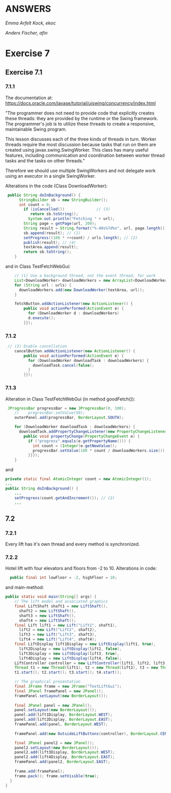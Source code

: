ANSWERS
==========

_Emma Arfelt Kock, ekoc_

_Anders Fischer, afin_

# Exercise 7

## Exercise 7.1

### 7.1.1

The documentation at: https://docs.oracle.com/javase/tutorial/uiswing/concurrency/index.html

"The programmer does not need to provide code that explicitly creates these threads: they are provided by the runtime or the Swing framework. The programmer's job is to utilize these threads to create a responsive, maintainable Swing program.

This lesson discusses each of the three kinds of threads in turn. Worker threads require the most discussion because tasks that run on them are created using javax.swing.SwingWorker. This class has many useful features, including communication and coordination between worker thread tasks and the tasks on other threads." 

Therefore we should use multiple SwingWorkers and not delegate work using an executor in a single SwingWorker. 

Alterations in the code (Class DownloadWorker):
```java 
 public String doInBackground() {
      StringBuilder sb = new StringBuilder();
      int count = 0;
        if (isCancelled())			    // (3)
           return sb.toString();
	      System.out.println("Fetching " + url);
        String page = getPage(url, 200);
        String result = String.format("%-40s%7d%n", url, page.length());
        sb.append(result); // (1)
        setProgress((100 * ++count) / urls.length); // (2)
        publish(result); // (4)
        textArea.append(result);
        return sb.toString();
    }
```
and in Class TestFetchWebGui: 
```java 
    // (1) Use a background thread, not the event thread, for work
    List<DownloadWorker> downloadWorkers = new ArrayList<DownloadWorker>();
    for (String url : urls) {
      downloadWorkers.add(new DownloadWorker(textArea, url));
    }

    fetchButton.addActionListener(new ActionListener() {
        public void actionPerformed(ActionEvent e) {
          for (DownloadWorker d : downloadWorkers)
          d.execute();
        }});

```

### 7.1.2
```java
 // (3) Enable cancellation
    cancelButton.addActionListener(new ActionListener() {
        public void actionPerformed(ActionEvent e) {
          for (DownloadWorker downloadTask : downloadWorkers) {
            downloadTask.cancel(false);
          }
        }});
```

### 7.1.3
Alteration in Class TestFetchWebGui (in method goodFetch()): 

```java
 JProgressBar progressBar = new JProgressBar(0, 100);
    //    progressBar.setValue(50);
    outerPanel.add(progressBar, BorderLayout.SOUTH);

    for (DownloadWorker downloadTask : downloadWorkers) {
      downloadTask.addPropertyChangeListener(new PropertyChangeListener() {
        public void propertyChange(PropertyChangeEvent e) {
          if ("progress".equals(e.getPropertyName())) {
            int count = (Integer)e.getNewValue();
            progressBar.setValue(100 * count / downloadWorkers.size());
          }}});
    }
```

and 
```java
private static final AtomicInteger count = new AtomicInteger(1);
...
public String doInBackground() {
    ...
    setProgress(count.getAndIncrement()); // (2)
    ...
```

## 7.2

### 7.2.1
Every lift has it's own thread and every method is synchronized. 

### 7.2.2
Hotel lift with four elevators and floors from -2 to 10. Alterations in code: 
```java
  public final int lowFloor = -2, highFloor = 10;
````

and main-method: 
```java
public static void main(String[] args) {
    // The lift model and associated graphics
    final LiftShaft shaft1 = new LiftShaft(), 
      shaft2 = new LiftShaft(),
      shaft3 = new LiftShaft(),
      shaft4 = new LiftShaft();
    final Lift lift1 = new Lift("Lift1", shaft1), 
      lift2 = new Lift("Lift2", shaft2),
      lift3 = new Lift("Lift3", shaft3),
      lift4 = new Lift("Lift4", shaft4);
    final LiftDisplay lift1Display = new LiftDisplay(lift1, true), 
      lift2Display = new LiftDisplay(lift2, false),
      lift3Display = new LiftDisplay(lift3, true),
      lift4Display = new LiftDisplay(lift4, false);
    LiftController controller = new LiftController(lift1, lift2, lift3, lift4);
    Thread t1 = new Thread(lift1), t2 = new Thread(lift2), t3 = new Thread(lift3), t4 = new Thread(lift4);
    t1.start(); t2.start(); t3.start(); t4.start();

    // The graphical presentation
    final JFrame frame = new JFrame("TestLiftGui");
    final JPanel framePanel = new JPanel();
    framePanel.setLayout(new BorderLayout());
    
    final JPanel panel = new JPanel();
    panel.setLayout(new BorderLayout());
    panel.add(lift1Display, BorderLayout.WEST);
    panel.add(lift2Display, BorderLayout.EAST);
    framePanel.add(panel, BorderLayout.WEST);
    
    framePanel.add(new OutsideLiftButtons(controller), BorderLayout.CENTER);

    final JPanel panel2 = new JPanel();
    panel2.setLayout(new BorderLayout());
    panel2.add(lift3Display, BorderLayout.WEST);
    panel2.add(lift4Display, BorderLayout.EAST);
    framePanel.add(panel2, BorderLayout.EAST);
    
    frame.add(framePanel);
    frame.pack(); frame.setVisible(true);
  }
}
```